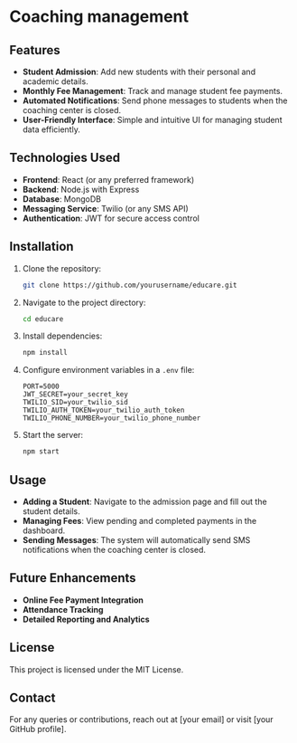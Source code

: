 # Coaching management



## Features
- **Student Admission**: Add new students with their personal and academic details.
- **Monthly Fee Management**: Track and manage student fee payments.
- **Automated Notifications**: Send phone messages to students when the coaching center is closed.
- **User-Friendly Interface**: Simple and intuitive UI for managing student data efficiently.

## Technologies Used
- **Frontend**: React (or any preferred framework)
- **Backend**: Node.js with Express
- **Database**: MongoDB
- **Messaging Service**: Twilio (or any SMS API)
- **Authentication**: JWT for secure access control

## Installation
1. Clone the repository:
   ```sh
   git clone https://github.com/yourusername/educare.git
   ```
2. Navigate to the project directory:
   ```sh
   cd educare
   ```
3. Install dependencies:
   ```sh
   npm install
   ```
4. Configure environment variables in a `.env` file:
   ```env
   PORT=5000
   JWT_SECRET=your_secret_key
   TWILIO_SID=your_twilio_sid
   TWILIO_AUTH_TOKEN=your_twilio_auth_token
   TWILIO_PHONE_NUMBER=your_twilio_phone_number
   ```
5. Start the server:
   ```sh
   npm start
   ```

## Usage
- **Adding a Student**: Navigate to the admission page and fill out the student details.
- **Managing Fees**: View pending and completed payments in the dashboard.
- **Sending Messages**: The system will automatically send SMS notifications when the coaching center is closed.

## Future Enhancements
- **Online Fee Payment Integration**
- **Attendance Tracking**
- **Detailed Reporting and Analytics**

## License
This project is licensed under the MIT License.

## Contact
For any queries or contributions, reach out at [your email] or visit [your GitHub profile].

